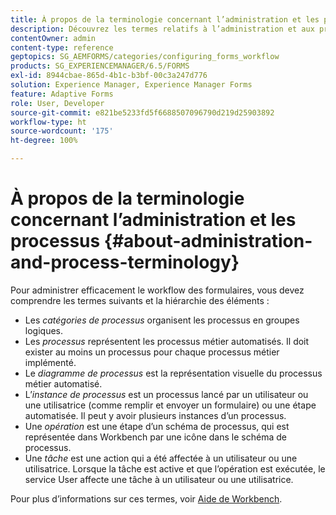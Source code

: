 ```yaml
---
title: À propos de la terminologie concernant l’administration et les processus
description: Découvrez les termes relatifs à l’administration et aux processus, tels que l’instance de processus, le diagramme de processus et l’opération.
contentOwner: admin
content-type: reference
geptopics: SG_AEMFORMS/categories/configuring_forms_workflow
products: SG_EXPERIENCEMANAGER/6.5/FORMS
exl-id: 8944cbae-865d-4b1c-b3bf-00c3a247d776
solution: Experience Manager, Experience Manager Forms
feature: Adaptive Forms
role: User, Developer
source-git-commit: e821be5233fd5f6688507096790d219d25903892
workflow-type: ht
source-wordcount: '175'
ht-degree: 100%

---
```


# À propos de la terminologie concernant l’administration et les processus {#about-administration-and-process-terminology}

Pour administrer efficacement le workflow des formulaires, vous devez comprendre les termes suivants et la hiérarchie des éléments :

* Les *catégories de processus* organisent les processus en groupes logiques.
* Les *processus* représentent les processus métier automatisés. Il doit exister au moins un processus pour chaque processus métier implémenté.
* Le *diagramme de processus* est la représentation visuelle du processus métier automatisé.
* L’*instance de processus* est un processus lancé par un utilisateur ou une utilisatrice (comme remplir et envoyer un formulaire) ou une étape automatisée. Il peut y avoir plusieurs instances d’un processus.
* Une *opération* est une étape d’un schéma de processus, qui est représentée dans Workbench par une icône dans le schéma de processus.
* Une *tâche* est une action qui a été affectée à un utilisateur ou une utilisatrice. Lorsque la tâche est active et que l’opération est exécutée, le service User affecte une tâche à un utilisateur ou une utilisatrice.

Pour plus d’informations sur ces termes, voir [Aide de Workbench](https://www.adobe.com/go/learn_aemforms_workbench_63_fr).
